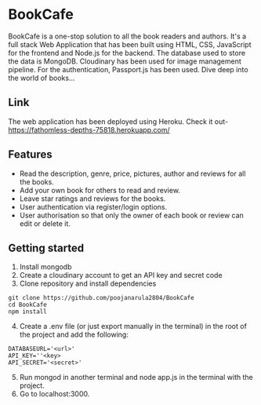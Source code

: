 # BookCafe
BookCafe is a one-stop solution to all the book readers and authors. It's a full stack Web Application that has been built using HTML, CSS, JavaScript for the frontend and Node.js for the backend. The database used to store the data is MongoDB. Cloudinary has been used for image management pipeline. For the authentication, Passport.js has been used. Dive deep into the world of books...

## Link
The web application has been deployed using Heroku. Check it out- https://fathomless-depths-75818.herokuapp.com/

## Features
- Read the description, genre, price, pictures, author and reviews for all the books.
- Add your own book for others to read and review.
- Leave star ratings and reviews for the books.
- User authentication via register/login options.
- User authorisation so that only the owner of each book or review can edit or delete it.

## Getting started
1. Install mongodb
2. Create a cloudinary account to get an API key and secret code
3. Clone repository and install dependencies
```
git clone https://github.com/poojanarula2804/BookCafe
cd BookCafe
npm install
```
4. Create a .env file (or just export manually in the terminal) in the root of the project and add the following:
```
DATABASEURL='<url>'
API_KEY=''<key>
API_SECRET='<secret>'
```
5. Run mongod in another terminal and node app.js in the terminal with the project.
6. Go to localhost:3000.
